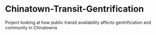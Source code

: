 # Chinatown-Transit-Gentrification
 Project looking at how public transit availability affects gentrification and community in Chinatowns
